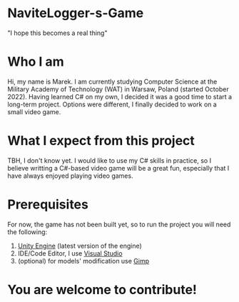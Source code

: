 # NaviteLogger-s-Game
"I hope this becomes a real thing"

# Who I am
Hi, my name is Marek. I am currently studying Computer Science at the Military Academy of Technology (WAT) in Warsaw, Poland (started October 2022). Having learned C# on my own, I decided it was a good time to start a long-term project. Options were different, I finally decided to work on a small video game.

# What I expect from this project
TBH, I don't know yet. I would like to use my C# skills in practice, so I believe writting a C#-based video game will be a great fun, especially that I have always enjoyed playing video games.

# Prerequisites
For now, the game has not been built yet, so to run the project you will need the following:
1. [Unity Engine](https://unity.com/) (latest version of the engine)
2. IDE/Code Editor, I use [Visual Studio](https://visualstudio.microsoft.com/)
3. (optional) for models' modification use [Gimp](https://www.gimp.org/)

# You are welcome to contribute!
